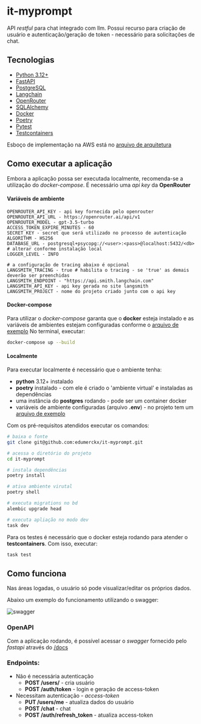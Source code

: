 # it-myprompt

API _restful_ para chat integrado com llm. Possui recurso para criação de usuário e autenticação/geração de token - necessário para solicitações de chat. 

## Tecnologias
- [Python 3.12+](https://www.python.org/)
- [FastAPI](https://fastapi.tiangolo.com/) 
- [PostgreSQL](https://www.postgresql.org/)
- [Langchain](https://www.langchain.com/)
- [OpenRouter](https://openrouter.ai/)
- [SQLAlchemy](https://www.sqlalchemy.org/)
- [Docker](https://www.docker.com/)
- [Poetry](https://python-poetry.org/) 
- [Pytest](https://docs.pytest.org/)
- [Testcontainers](https://testcontainers.com/)

Esboço de implementação na AWS está no [arquivo de arquitetura](ARQUITETURA.md)


## Como executar a aplicação

Embora a aplicação possa ser executada localmente, recomenda-se a utilização do _docker-compose_. É necessário uma _api key_ da **OpenRouter**

#### Variáveis de ambiente
```
OPENROUTER_API_KEY - api key fornecida pelo openrouter
OPENROUTER_API_URL - https://openrouter.ai/api/v1
OPENROUTER_MODEL - gpt-3.5-turbo
ACCESS_TOKEN_EXPIRE_MINUTES - 60
SECRET_KEY - secret que será utilizado no processo de autenticação
ALGORITHM - HS256
DATABASE_URL - postgresql+psycopg://<user>:<pass>@localhost:5432/<db> # alterar conforme instalação local
LOGGER_LEVEL - INFO

# a configuração de tracing abaixo é opcional
LANGSMITH_TRACING - true # habilita o tracing - se 'true' as demais deverão ser preenchidas
LANGSMITH_ENDPOINT - "https://api.smith.langchain.com"
LANGSMITH_API_KEY - api key gerada no site langsmith 
LANGSMITH_PROJECT - nome do projeto criado junto com o api key

```

#### Docker-compose

Para utilizar o _docker-compose_ garanta que o **docker** esteja instalado e as variáveis de ambientes estejam configuradas conforme o [arquivo de exemplo](.env-example)
No terminal, executar:
```sh
docker-compose up --build
```

#### Localmente

Para executar localmente é necessário que o ambiente tenha:
- **python** 3.12+ instalado
- **poetry** instalado - com ele é criado o 'ambiente virtual' e instaladas as dependências
- uma instância do **postgres** rodando - pode ser um container docker
- variáveis de ambiente configuradas (arquivo **.env**) - no projeto tem um [arquivo de exemplo](.env-example) 

Com os pré-requisitos atendidos executar os comandos:
```sh
# baixa o fonte
git clone git@github.com:edumerckx/it-myprompt.git

# acessa o diretório do projeto
cd it-myprompt

# instala dependências
poetry install

# ativa ambiente virutal
poetry shell

# executa migrations no bd
alembic upgrade head

# executa apliação no modo dev
task dev
```

Para os testes é necessário que o docker esteja rodando para atender o **testcontainers**. Com isso, executar:
```sh
task test
```

## Como funciona

Nas áreas logadas, o usuário só pode visualizar/editar os próprios dados.

Abaixo um exemplo do funcionamento utilizando o swagger:

![swagger](swagger.gif)

### OpenAPI

Com a aplicação rodando, é possível acessar o _swagger_ fornecido pelo _fastapi_ através do [/docs](http://localhost:8000/docs)

### Endpoints:
- Não é necessária autenticação
  - **POST /users/** - cria usuário
  - **POST /auth/token**  - login e geração de access-token
- Necessitam autenticação - _access-token_
  - **PUT /users/me**  - atualiza dados do usuário
  - **POST /chat** - chat 
  - **POST /auth/refresh_token**  - atualiza access-token

